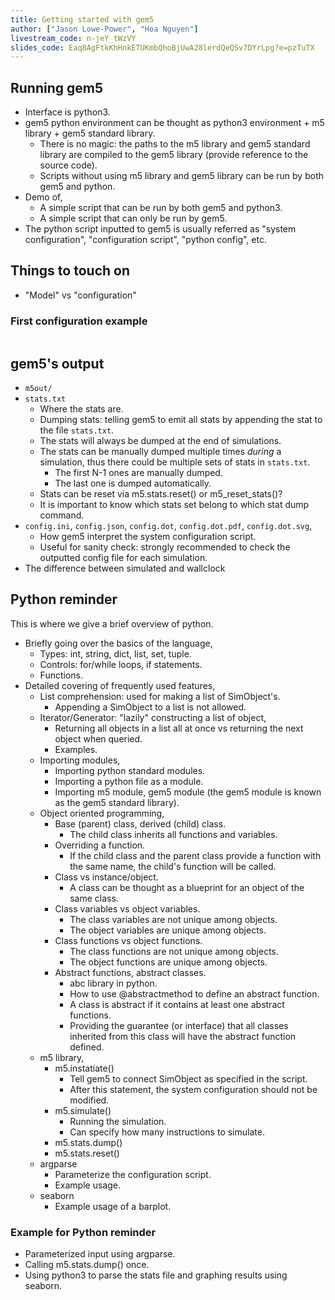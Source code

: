 ```yaml
---
title: Getting started with gem5
author: ["Jason Lowe-Power", "Hoa Nguyen"]
livestream_code: n-jeY_tWzVY
slides_code: Eaq8AgFtkKhHnkETUKmbQhoBjUwA28lerdQeQSv7DYrLpg?e=pzTuTX
---
```


## Running gem5

- Interface is python3.
- gem5 python environment can be thought as python3 environment + m5 library + gem5 standard library.
  - There is no magic: the paths to the m5 library and gem5 standard library are compiled to the gem5 library (provide reference to the source code).
  - Scripts without using m5 library and gem5 library can be run by both gem5 and python.
- Demo of,
  - A simple script that can be run by both gem5 and python3.
  - A simple script that can only be run by gem5.
- The python script inputted to gem5 is usually referred as "system configuration", "configuration script", "python config", etc.

## Things to touch on

- "Model" vs "configuration"


### First configuration example

```python

```

## gem5's output

- `m5out/`
- `stats.txt`
  - Where the stats are.
  - Dumping stats: telling gem5 to emit all stats by appending the stat to the file `stats.txt`.
  - The stats will always be dumped at the end of simulations.
  - The stats can be manually dumped multiple times *during* a simulation, thus there could be multiple sets of stats in `stats.txt`.
    - The first N-1 ones are manually dumped.
    - The last one is dumped automatically.
  - Stats can be reset via m5.stats.reset() or m5_reset_stats()?
  - It is important to know which stats set belong to which stat dump command.
- `config.ini`, `config.json`, `config.dot`, `config.dot.pdf`, `config.dot.svg`,
  - How gem5 interpret the system configuration script.
  - Useful for sanity check: strongly recommended to check the outputted config file for each simulation.
- The difference between simulated and wallclock

## Python reminder

This is where we give a brief overview of python.

- Briefly going over the basics of the language,
  - Types: int, string, dict, list, set, tuple.
  - Controls: for/while loops, if statements.
  - Functions.
- Detailed covering of frequently used features,
  - List comprehension: used for making a list of SimObject's.
    - Appending a SimObject to a list is not allowed.
  - Iterator/Generator: "lazily" constructing a list of object,
    - Returning all objects in a list all at once vs returning the next object when queried.
    - Examples.
  - Importing modules,
    - Importing python standard modules.
    - Importing a python file as a module.
    - Importing m5 module, gem5 module (the gem5 module is known as the gem5 standard library).
  - Object oriented programming,
    - Base (parent) class, derived (child) class.
      - The child class inherits all functions and variables.
    - Overriding a function.
      - If the child class and the parent class provide a function with the same name, the child's function will be called.
    - Class vs instance/object.
      - A class can be thought as a blueprint for an object of the same class.
    - Class variables vs object variables.
      - The class variables are not unique among objects.
      - The object variables are unique among objects.
    - Class functions vs object functions.
      - The class functions are not unique among objects.
      - The object functions are unique among objects.
    - Abstract functions, abstract classes.
      - abc library in python.
      - How to use @abstractmethod to define an abstract function.
      - A class is abstract if it contains at least one abstract functions.
      - Providing the guarantee (or interface) that all classes inherited from this class will have the abstract function defined.
  - m5 library,
    - m5.instatiate()
      - Tell gem5 to connect SimObject as specified in the script.
      - After this statement, the system configuration should not be modified.
    - m5.simulate()
      - Running the simulation.
      - Can specify how many instructions to simulate.
    - m5.stats.dump()
    - m5.stats.reset()
  - argparse
    - Parameterize the configuration script.
    - Example usage.
  - seaborn
    - Example usage of a barplot.


### Example for Python reminder

- Parameterized input using argparse.
- Calling m5.stats.dump() once.
- Using python3 to parse the stats file and graphing results using seaborn.
